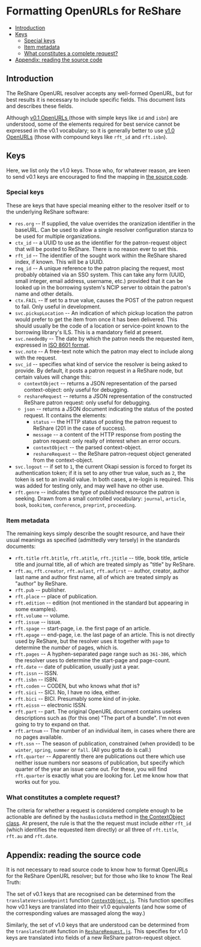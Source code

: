 # Formatting OpenURLs for ReShare

<!-- md2toc -l 2 openurls-for-reshare.md -->
* [Introduction](#introduction)
* [Keys](#keys)
    * [Special keys](#special-keys)
    * [Item metadata](#item-metadata)
    * [What constitutes a complete request?](#what-constitutes-a-complete-request)
* [Appendix: reading the source code](#appendix-reading-the-source-code)


## Introduction

The ReShare OpenURL resolver accepts any well-formed OpenURL, but for best results it is necessary to include specific fields. This document lists and describes these fields.

Although [v0.1 OpenURLs ](../standards/openurl-01.pdf) (those with simple keys like `id` and `isbn`) are understood, some of the elements required for best service cannot be expressed in the v0.1 vocabulary; so it is generally better to use [v1.0 OpenURLs](../standards/z39_88_2004_r2010.pdf) (those with compound keys like `rft_id` and `rft.isbn`).


## Keys

Here, we list only the v1.0 keys. Those who, for whatever reason, are keen to send v0.1 keys are encouraged to find the mapping in [the source code](#appendix-reading-the-source-code).


### Special keys

These are keys that have special meaning either to the resolver itself or to the underlying ReShare software:

* `res.org` -- If supplied, the value overrides the oranization identifier in the baseURL. Can be used to allow a single resolver configuration stanza to be used for multiple organizations.
* `ctx_id` -- a UUID to use as the identifier for the patron-request object that will be posted to ReShare. There is no reason ever to set this.
* `rft_id` -- The identifier of the sought work within the ReShare shared index, if known. This will be a UUID.
* `req_id` -- A unique reference to the patron placing the request, most probably obtained via an SSO system. This can take any form (UUID, small integer, email address, username, etc.) provided that it can be looked up in the borrowing system's NCIP server to obtain the patron's name and other details.
* `ctx.FAIL` -- If set to a true value, causes the POST of the patron request to fail. Only useful in development.
* `svc.pickupLocation` -- An indication of which pickup location the patron would prefer to get the item from once it has been delivered. This should usually be the code of a location or service-point known to the borrowing library's ILS. This is a mandatory field at present.
* `svc.neededBy` -- The date by which the patron needs the requested item, expressed in [ISO 8601 format](https://xkcd.com/1179/).
* `svc.note` -- A free-text note which the patron may elect to include along with the request.
* `svc_id` -- specifies what kind of service the resolver is being asked to provide. By default, it posts a patron request in a ReShare node, but certain values will change this:
  * `contextObject` -- returns a JSON representation of the parsed context-object: only useful for debugging.
  * `reshareRequest` -- returns a JSON representation of the constructed ReShare patron request: only useful for debugging.
  * `json` -- returns a JSON document indicating the status of the posted request. It contains the elements:
    * `status` -- the HTTP status of posting the patron request to ReShare (201 in the case of success).
    * `message` -- a content of the HTTP response from posting the patron request: only really of interest when an error occurs.
    * `contextObject` -- the parsed context-object.
    * `reshareRequest` -- the ReShare patron-request object generated from the context-object.
* `svc.logout` -- if set to `1`, the current Okapi session is forced to forget its authentication token; if it is set to any other true value, such as `2`, the token is set to an invalid value. In both cases, a re-login is required. This was added for testing only, and may well have no other use.
* `rft.genre` -- indicates the type of published resource the patron is seeking. Drawn from a small controlled vocabulary: `journal`, `article`, `book`, `bookitem`, `conference`, `preprint`, `proceeding`.

### Item metadata

The remaining keys simply describe the sought resource, and have their usual meanings as specified (admittedly very tersely) in the standards documents:

* `rft.title` `rft.btitle`, `rft.atitle`, `rft.jtitle` -- title, book title, article title and journal title, all of which are treated simply as "title" by ReShare.
* `rft.au`, `rft.creator`, `rft.aulast`, `rft.aufirst` -- author, creator, author last name and author first name, all of which are treated simply as "author" by ReShare.
* `rft.pub` -- publisher.
* `rft.place` -- place of publication.
* `rft.edition` -- edition (not mentioned in the standard but appearing in some examples).
* `rft.volume` -- volume.
* `rft.issue` -- issue.
* `rft.spage` -- start-page, i.e. the first page of an article.
* `rft.epage` -- end-page, i.e. the last page of an article. This is not directly used by ReShare, but the resolver uses it together with `page` to determine the _number_ of pages, which is.
* `rft.pages` -- A hyphen-separated page range such as `361-386`, which the resolver uses to determine the start-page and page-count.
* `rft.date` -- date of publication, usually just a year.
* `rft.issn` -- ISSN.
* `rft.isbn` -- ISBN.
* `rft.coden` -- CODEN, but who knows what _that_ is?
* `rft.sici` -- SICI. No, I have no idea, either.
* `rft.bici` -- BICI. Presumably some kind of in-joke.
* `rft.eissn` -- electronic ISSN.
* `rft.part` -- part. The original OpenURL document contains useless descriptions such as (for this one) "The part of a bundle". I'm not even going to try to expand on that.
* `rft.artnum` -- The number of an individual item, in cases where there are no pages available. 
* `rft.ssn` -- The season of publication, constrained (when provided) to be `winter`, `spring`, `summer` or `fall`. (All you gotta do is call.)
* `rft.quarter` -- Apparently there are publications out there which use neither issue numbers nor seasons of publication, but specify which quarter of the year an issue came out. For these, you will find `rft.quarter` is exactly what you are looking for. Let me know how that works out for you.


### What constitutes a complete request?

The criteria for whether a request is considered complete enough to be actionable are defined by the `hasBasicData` method in [the ContextObject class](../src/ContextObject.js). At present, the rule is that the the request must include _either_ `rft_id` (which identifies the requested item directly) _or_ all three of `rft.title`, `rft.au` and `rft.date`.


## Appendix: reading the source code

It is not necessary to read source code to know how to format OpenURLs for the ReShare OpenURL resolver; but for those who like to know The Real Truth:

The set of v0.1 keys that are recognised can be determined from the `translateVersion0point1` function [`ContextObject.js`](../src/ContextObject.js). This function specifies how v0.1 keys are translated into their v1.0 equivalents (and how some of the corresponding values are massaged along the way.)

Similarly, the set of v1.0 keys that are understood can be determined from the `translateCOtoRR` function in [`ReshareRequest.js`](../src/ReshareRequest.js). This specifies for v1.0 keys are translated into fields of a new ReShare patron-request object.


